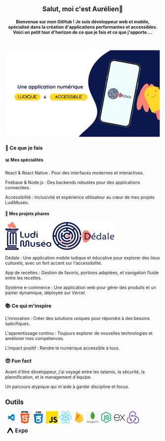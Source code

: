 <h2 align="center"> Salut, moi c'est Aurélien👋</h2>
<h4 align="center">Bienvenue sur mon GitHub ! Je suis développeur web et mobile, spécialisé dans la création d'applications performantes et accessibles.
Voici un petit tour d'horizon de ce que je fais et ce que j'apporte....</h4>
</br>

<p align="center">
<img src="./assets/couv.jpg" alt="ludimuseo" width="500" height="280"/> 
</p>

<h3>🚀 Ce que je fais</h3>

<h4>📊 Mes spécialités</h4>

<p>React & React Native : Pour des interfaces modernes et interactives.

Firebase & Node.js : Des backends robustes pour des applications connectées.

Accessibilité : Inclusivité et expérience utilisateur au cœur de mes projets LudiMuséo.</p>

<h4>🔧 Mes projets phares</h4>

<img src="./assets/logo-ludimuseo.png" alt="ludimuseo" width="150" height="90"/> <img src="./assets/logo-dedale.png" alt="dedale" width="200" height="90"/>

<p>Dédale : Une application mobile ludique et éducative pour explorer des lieux culturels, avec un fort accent sur l'accessibilité.

App de recettes : Gestion de favoris, portions adaptées, et navigation fluide entre les recettes.

Système e-commerce : Une application web pour gérer des produits et un panier dynamique, déployée sur Vercel.</p>

<h3>📚 Ce qui m'inspire</h3>

<p>L'innovation : Créer des solutions uniques pour répondre à des besoins spécifiques.

L'apprentissage continu : Toujours explorer de nouvelles technologies et améliorer mes compétences.

L'impact positif : Rendre le numérique accessible à tous.</p>

<h3>😎 Fun fact</h3>

<p>Avant d'être développeur, j'ai voyagé entre les tatamis, la sécurité, la plannification, et le management d'équipe.</p>
<p>Un parcours atypique qui m'aide à garder discipline et focus.</p>

## Outils

<code><img src="./assets/vscode.png" alt="expo-icon" width="40" height="40"/></code>
<code><img src="./assets/html.png" alt="html" width="40" height="40"/></code>
<code><img src="./assets/css.png" alt="css" width="40" height="40"/></code>
<code><img src="./assets/js.png" alt="javascript" width="40" height="40"/></code>
<code><img src="./assets/React-icon.svg.png" alt="react" width="40" height="40"/></code>
<code><img src="./assets/firebase.png" alt="firebase" width="40" height="40"/></code>
<code><img src="./assets/mongo.png" alt="mongodb" width="40" height="40"/></code>
<code><img src="./assets/node-js.png" alt="nodejs" width="40" height="40"/></code>
<code><img src="./assets/express-js.png" alt="express" width="40" height="40"/></code>
<code><img src="./assets/redux.svg" alt="redux" width="40" height="40"/></code>
<code><img src="./assets/expo.png" alt="expo-icon" width="80" height="40"/></code>

